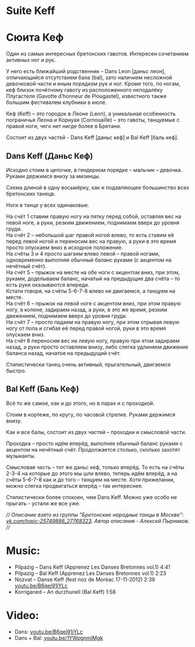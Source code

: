 Suite Keff
==========
# Сюита Кеф
Один из самых интересных бретонских гавотов. Интересен сочетанием активных ног и рук.

У него есть ближайший родственник – Dans Leon [даньс леон], отличающийся отсутствием бала (bal), зато наличием несложной девочковой части и иным порядком рук и ног. Кроме того, по ногам, кеф близок почётному гавоту из расположенного неподалёку Плугастеля (Gavotte d’honneur de Plougastel), известного также большим фестивалем клубники в июле. 

Кеф (Keff) – это городок в Леоне (Leon), а уникальная особенность пограничья Леона и Корнуая (Cornouaille) – это гавоты, танцуемые с правой ноги, чего нет нигде более в Бретани. 

Состоит из двух частей - Dans Keff [даньс кеф] и Bal Keff [баль кеф].

## Dans Keff (Даньс Кеф)

Исходно стоим в цепочке, в гендерном порядке – мальчик – девочка. Руками держимся внизу за мизинцы. 

Схема длиной в одну восьмёрку, как и подавляющее большинство всех бретонских танецв.

Ноги в танце у всех одинаковые.

На счёт 1 ставим правую ногу на пятку перед собой, оставляя вес на левой ноге, а руки, резким движением, поднимаем вверх до уровня груди.  
На счёт 2 – небольшой шаг правой ногой влево, то есть ставим её перед левой ногой и переносим вес на правую, а руки в это время просто опускаем вниз в исходное положение.  
На счёты 3 и 4 просто шагаем влево левой – правой ногами, одновременно выполняя обычный баланс руками (с акцентом на нечётный счёт).  
На счёт 5 – прыжок на месте на обе ноги с акцентом вниз, при этом, руками, доделываем баланс, начатый на предыдущие два счёта – то есть руки оказываются впереди.  
Кстати говоря, на счёты 5-6-7-8 влево не двигаемся, а танцуем на месте.  
На счёт 6 – прыжок на левой ноге с акцентом вниз, при этом правую ногу, в колене, задираем назад, а руки, в это же время, резким движением, поднимаем вверх до уровня груди.  
На счёт 7 – просто падаем на правую ногу, при этом отрывая левую ногу от пола и сгибая её перед правой ногой, руки в это время опускаем вниз.  
На счёт 8 переносим вес на левую ногу, правую при этом задираем назад, а руки просто оставляем внизу, либо слегка удлиняем движение баланса назад, начатое на предыдущий счёт.

Стилистически танец очень активный, прыгательный, двигаемся быстро. 

## Bal Keff (Баль Кеф)

Всё то же самое, как и до этого, но в парах и с проходкой.

Стоим в кортеже, по кругу, по часовой стрелке. Руками держимся внизу.

Как и все балы, состоит из двух частей – проходки и смысловой части. 

Проходка – просто идём вперёд, выполняя обычный баланс руками с акцентом на нечётный счёт. Продолжается столько, сколько захотят музыканты. 

Смысловая часть – тот же даньс кеф, только вперёд. То есть на счёты 2-3-4 на которые до этого мы шли влево, теперь идём вперёд, а на счёты 5-6-7-8 как и до того – танцуем на месте. Хотя прижелании, можно слегка продвигаться вперёд – так интереснее. 

Стилистически более спокоен, чем Dans Keff. Можно уже особо не прыгать - устали же все уже.

_// Описание взято из группы "Бретонские народные танцы в Москве":  [vk.com/topic-25749886_27768323](https://vk.com/topic-25749886_27768323). Автор описания - Алексей Пырников. //_

Music:
=======
- Pilpazig – Dans Keff (Apprenez Les Danses Bretonnes vol.1) 4:41
- Pilpazig – Bal Keff (Apprenez Les Danses Bretonnes vol.1) 2:23
- Nozvat – Danse Keff (fest noz de Moréac 17-11-2012) 2:39 [youtu.be/B6qej91iYLc](https://www.youtube.com/watch?v=B6qej91iYLc)
- Korriganed – An durzhunell (Bal Keff) 1:58

Video:
======
- Dans: [youtu.be/B6qej91iYLc](https://www.youtube.com/watch?v=B6qej91iYLc)
- Dans + Bal: [youtu.be/1YWpgnmlMgk](https://www.youtube.com/watch?v=1YWpgnmlMgk)
